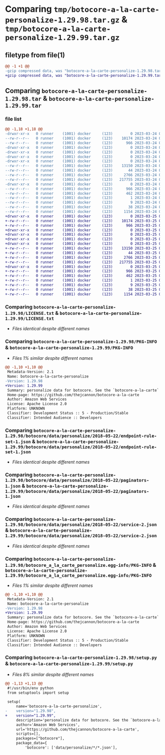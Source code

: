 # Comparing `tmp/botocore-a-la-carte-personalize-1.29.98.tar.gz` & `tmp/botocore-a-la-carte-personalize-1.29.99.tar.gz`

## filetype from file(1)

```diff
@@ -1 +1 @@
-gzip compressed data, was "botocore-a-la-carte-personalize-1.29.98.tar", last modified: Fri Mar 24 01:24:31 2023, max compression
+gzip compressed data, was "botocore-a-la-carte-personalize-1.29.99.tar", last modified: Sat Mar 25 01:22:56 2023, max compression
```

## Comparing `botocore-a-la-carte-personalize-1.29.98.tar` & `botocore-a-la-carte-personalize-1.29.99.tar`

### file list

```diff
@@ -1,18 +1,18 @@
-drwxr-xr-x   0 runner    (1001) docker     (123)        0 2023-03-24 01:24:31.490060 botocore-a-la-carte-personalize-1.29.98/
--rw-r--r--   0 runner    (1001) docker     (123)    10174 2023-03-24 01:24:31.000000 botocore-a-la-carte-personalize-1.29.98/LICENSE.txt
--rw-r--r--   0 runner    (1001) docker     (123)      966 2023-03-24 01:24:31.490060 botocore-a-la-carte-personalize-1.29.98/PKG-INFO
-drwxr-xr-x   0 runner    (1001) docker     (123)        0 2023-03-24 01:24:31.486060 botocore-a-la-carte-personalize-1.29.98/botocore/
-drwxr-xr-x   0 runner    (1001) docker     (123)        0 2023-03-24 01:24:31.486060 botocore-a-la-carte-personalize-1.29.98/botocore/data/
-drwxr-xr-x   0 runner    (1001) docker     (123)        0 2023-03-24 01:24:31.486060 botocore-a-la-carte-personalize-1.29.98/botocore/data/personalize/
-drwxr-xr-x   0 runner    (1001) docker     (123)        0 2023-03-24 01:24:31.486060 botocore-a-la-carte-personalize-1.29.98/botocore/data/personalize/2018-05-22/
--rw-r--r--   0 runner    (1001) docker     (123)    13150 2023-03-24 01:23:57.000000 botocore-a-la-carte-personalize-1.29.98/botocore/data/personalize/2018-05-22/endpoint-rule-set-1.json
--rw-r--r--   0 runner    (1001) docker     (123)       44 2023-03-24 01:23:57.000000 botocore-a-la-carte-personalize-1.29.98/botocore/data/personalize/2018-05-22/examples-1.json
--rw-r--r--   0 runner    (1001) docker     (123)     2766 2023-03-24 01:23:57.000000 botocore-a-la-carte-personalize-1.29.98/botocore/data/personalize/2018-05-22/paginators-1.json
--rw-r--r--   0 runner    (1001) docker     (123)   217755 2023-03-24 01:23:57.000000 botocore-a-la-carte-personalize-1.29.98/botocore/data/personalize/2018-05-22/service-2.json
-drwxr-xr-x   0 runner    (1001) docker     (123)        0 2023-03-24 01:24:31.490060 botocore-a-la-carte-personalize-1.29.98/botocore_a_la_carte_personalize.egg-info/
--rw-r--r--   0 runner    (1001) docker     (123)      966 2023-03-24 01:24:31.000000 botocore-a-la-carte-personalize-1.29.98/botocore_a_la_carte_personalize.egg-info/PKG-INFO
--rw-r--r--   0 runner    (1001) docker     (123)      462 2023-03-24 01:24:31.000000 botocore-a-la-carte-personalize-1.29.98/botocore_a_la_carte_personalize.egg-info/SOURCES.txt
--rw-r--r--   0 runner    (1001) docker     (123)        1 2023-03-24 01:24:31.000000 botocore-a-la-carte-personalize-1.29.98/botocore_a_la_carte_personalize.egg-info/dependency_links.txt
--rw-r--r--   0 runner    (1001) docker     (123)        9 2023-03-24 01:24:31.000000 botocore-a-la-carte-personalize-1.29.98/botocore_a_la_carte_personalize.egg-info/top_level.txt
--rw-r--r--   0 runner    (1001) docker     (123)       38 2023-03-24 01:24:31.490060 botocore-a-la-carte-personalize-1.29.98/setup.cfg
--rw-r--r--   0 runner    (1001) docker     (123)     1154 2023-03-24 01:24:31.000000 botocore-a-la-carte-personalize-1.29.98/setup.py
+drwxr-xr-x   0 runner    (1001) docker     (123)        0 2023-03-25 01:22:56.860400 botocore-a-la-carte-personalize-1.29.99/
+-rw-r--r--   0 runner    (1001) docker     (123)    10174 2023-03-25 01:22:56.000000 botocore-a-la-carte-personalize-1.29.99/LICENSE.txt
+-rw-r--r--   0 runner    (1001) docker     (123)      966 2023-03-25 01:22:56.860400 botocore-a-la-carte-personalize-1.29.99/PKG-INFO
+drwxr-xr-x   0 runner    (1001) docker     (123)        0 2023-03-25 01:22:56.856400 botocore-a-la-carte-personalize-1.29.99/botocore/
+drwxr-xr-x   0 runner    (1001) docker     (123)        0 2023-03-25 01:22:56.856400 botocore-a-la-carte-personalize-1.29.99/botocore/data/
+drwxr-xr-x   0 runner    (1001) docker     (123)        0 2023-03-25 01:22:56.856400 botocore-a-la-carte-personalize-1.29.99/botocore/data/personalize/
+drwxr-xr-x   0 runner    (1001) docker     (123)        0 2023-03-25 01:22:56.856400 botocore-a-la-carte-personalize-1.29.99/botocore/data/personalize/2018-05-22/
+-rw-r--r--   0 runner    (1001) docker     (123)    13150 2023-03-25 01:22:12.000000 botocore-a-la-carte-personalize-1.29.99/botocore/data/personalize/2018-05-22/endpoint-rule-set-1.json
+-rw-r--r--   0 runner    (1001) docker     (123)       44 2023-03-25 01:22:12.000000 botocore-a-la-carte-personalize-1.29.99/botocore/data/personalize/2018-05-22/examples-1.json
+-rw-r--r--   0 runner    (1001) docker     (123)     2766 2023-03-25 01:22:12.000000 botocore-a-la-carte-personalize-1.29.99/botocore/data/personalize/2018-05-22/paginators-1.json
+-rw-r--r--   0 runner    (1001) docker     (123)   217755 2023-03-25 01:22:12.000000 botocore-a-la-carte-personalize-1.29.99/botocore/data/personalize/2018-05-22/service-2.json
+drwxr-xr-x   0 runner    (1001) docker     (123)        0 2023-03-25 01:22:56.860400 botocore-a-la-carte-personalize-1.29.99/botocore_a_la_carte_personalize.egg-info/
+-rw-r--r--   0 runner    (1001) docker     (123)      966 2023-03-25 01:22:56.000000 botocore-a-la-carte-personalize-1.29.99/botocore_a_la_carte_personalize.egg-info/PKG-INFO
+-rw-r--r--   0 runner    (1001) docker     (123)      462 2023-03-25 01:22:56.000000 botocore-a-la-carte-personalize-1.29.99/botocore_a_la_carte_personalize.egg-info/SOURCES.txt
+-rw-r--r--   0 runner    (1001) docker     (123)        1 2023-03-25 01:22:56.000000 botocore-a-la-carte-personalize-1.29.99/botocore_a_la_carte_personalize.egg-info/dependency_links.txt
+-rw-r--r--   0 runner    (1001) docker     (123)        9 2023-03-25 01:22:56.000000 botocore-a-la-carte-personalize-1.29.99/botocore_a_la_carte_personalize.egg-info/top_level.txt
+-rw-r--r--   0 runner    (1001) docker     (123)       38 2023-03-25 01:22:56.860400 botocore-a-la-carte-personalize-1.29.99/setup.cfg
+-rw-r--r--   0 runner    (1001) docker     (123)     1154 2023-03-25 01:22:56.000000 botocore-a-la-carte-personalize-1.29.99/setup.py
```

### Comparing `botocore-a-la-carte-personalize-1.29.98/LICENSE.txt` & `botocore-a-la-carte-personalize-1.29.99/LICENSE.txt`

 * *Files identical despite different names*

### Comparing `botocore-a-la-carte-personalize-1.29.98/PKG-INFO` & `botocore-a-la-carte-personalize-1.29.99/PKG-INFO`

 * *Files 1% similar despite different names*

```diff
@@ -1,10 +1,10 @@
 Metadata-Version: 2.1
 Name: botocore-a-la-carte-personalize
-Version: 1.29.98
+Version: 1.29.99
 Summary: personalize data for botocore. See the `botocore-a-la-carte` package for more info.
 Home-page: https://github.com/thejcannon/botocore-a-la-carte
 Author: Amazon Web Services
 License: Apache License 2.0
 Platform: UNKNOWN
 Classifier: Development Status :: 5 - Production/Stable
 Classifier: Intended Audience :: Developers
```

### Comparing `botocore-a-la-carte-personalize-1.29.98/botocore/data/personalize/2018-05-22/endpoint-rule-set-1.json` & `botocore-a-la-carte-personalize-1.29.99/botocore/data/personalize/2018-05-22/endpoint-rule-set-1.json`

 * *Files identical despite different names*

### Comparing `botocore-a-la-carte-personalize-1.29.98/botocore/data/personalize/2018-05-22/paginators-1.json` & `botocore-a-la-carte-personalize-1.29.99/botocore/data/personalize/2018-05-22/paginators-1.json`

 * *Files identical despite different names*

### Comparing `botocore-a-la-carte-personalize-1.29.98/botocore/data/personalize/2018-05-22/service-2.json` & `botocore-a-la-carte-personalize-1.29.99/botocore/data/personalize/2018-05-22/service-2.json`

 * *Files identical despite different names*

### Comparing `botocore-a-la-carte-personalize-1.29.98/botocore_a_la_carte_personalize.egg-info/PKG-INFO` & `botocore-a-la-carte-personalize-1.29.99/botocore_a_la_carte_personalize.egg-info/PKG-INFO`

 * *Files 1% similar despite different names*

```diff
@@ -1,10 +1,10 @@
 Metadata-Version: 2.1
 Name: botocore-a-la-carte-personalize
-Version: 1.29.98
+Version: 1.29.99
 Summary: personalize data for botocore. See the `botocore-a-la-carte` package for more info.
 Home-page: https://github.com/thejcannon/botocore-a-la-carte
 Author: Amazon Web Services
 License: Apache License 2.0
 Platform: UNKNOWN
 Classifier: Development Status :: 5 - Production/Stable
 Classifier: Intended Audience :: Developers
```

### Comparing `botocore-a-la-carte-personalize-1.29.98/setup.py` & `botocore-a-la-carte-personalize-1.29.99/setup.py`

 * *Files 8% similar despite different names*

```diff
@@ -1,13 +1,13 @@
 #!/usr/bin/env python
 from setuptools import setup
 
 setup(
     name='botocore-a-la-carte-personalize',
-    version="1.29.98",
+    version="1.29.99",
     description='personalize data for botocore. See the `botocore-a-la-carte` package for more info.',
     author='Amazon Web Services',
     url='https://github.com/thejcannon/botocore-a-la-carte',
     scripts=[],
     packages=["botocore"],
     package_data={
         'botocore': ['data/personalize/*/*.json'],
```

